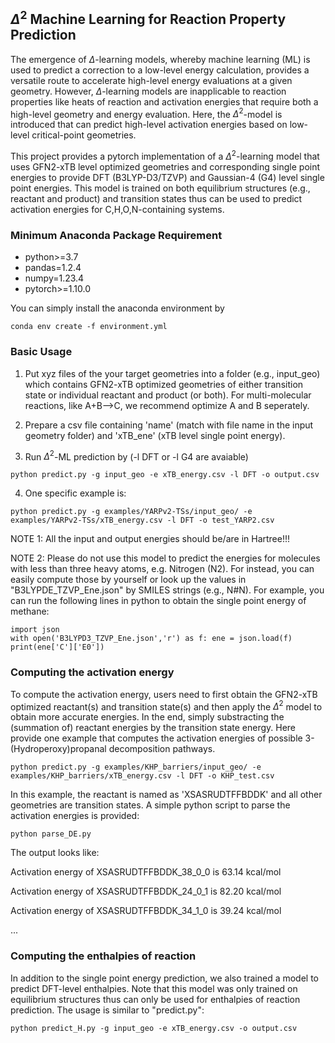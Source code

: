 ## $\Delta^2$ Machine Learning for Reaction Property Prediction

The emergence of $\Delta$-learning models, whereby machine learning (ML) is used to predict a correction to a low-level energy calculation, provides a versatile route to accelerate high-level energy evaluations at a given geometry. However, $\Delta$-learning models are inapplicable to reaction properties like heats of reaction and activation energies that require both a high-level geometry and energy evaluation. Here, the $\Delta^2$-model is introduced that can predict high-level activation energies based on low-level critical-point geometries. 

This project provides a pytorch implementation of a $\Delta^2$-learning model that uses GFN2-xTB level optimized geometries and corresponding single point energies to provide DFT (B3LYP-D3/TZVP) and Gaussian-4 (G4) level single point energies. This model is trained on both equilibrium structures (e.g., reactant and product) and transition states thus can be used to predict activation energies for C,H,O,N-containing systems.

### Minimum Anaconda Package Requirement 
* python>=3.7
* pandas=1.2.4 
* numpy=1.23.4
* pytorch>=1.10.0
  
You can simply install the anaconda environment by
```
conda env create -f environment.yml
```

### Basic Usage
1. Put xyz files of the your target geometries into a folder (e.g., input\_geo) which contains GFN2-xTB optimized geometries of either transition state or individual reactant and product (or both). For multi-molecular reactions, like A+B-->C, we recommend optimize A and B seperately.

2. Prepare a csv file containing 'name' (match with file name in the input geometry folder) and 'xTB\_ene' (xTB level single point energy). 

3. Run $\Delta^2$-ML prediction by (-l DFT or -l G4 are avaiable)

```
python predict.py -g input_geo -e xTB_energy.csv -l DFT -o output.csv
```
4. One specific example is:

```
python predict.py -g examples/YARPv2-TSs/input_geo/ -e examples/YARPv2-TSs/xTB_energy.csv -l DFT -o test_YARP2.csv
```

NOTE 1: All the input and output energies should be/are in Hartree!!!

NOTE 2: Please do not use this model to predict the energies for molecules with less than three heavy atoms, e.g. Nitrogen (N2). For instead, you can easily compute those by yourself or look up the values in "B3LYPDE_TZVP_Ene.json" by SMILES strings (e.g., N#N). For example, you can run the following lines in python to obtain the single point energy of methane:

```
import json
with open('B3LYPD3_TZVP_Ene.json','r') as f: ene = json.load(f)
print(ene['C']['E0'])
```

### Computing the activation energy
To compute the activation energy, users need to first obtain the GFN2-xTB optimized reactant(s) and transition state(s) and then apply the $\Delta^2$ model to obtain more accurate energies. In the end, simply substracting the (summation of) reactant energies by the transition state energy. Here provide one example that computes the activation energies of possible 3-(Hydroperoxy)propanal decomposition pathways.

```
python predict.py -g examples/KHP_barriers/input_geo/ -e examples/KHP_barriers/xTB_energy.csv -l DFT -o KHP_test.csv
```

In this example, the reactant is named as 'XSASRUDTFFBDDK' and all other geometries are transition states. A simple python script to parse the activation energies is provided:

```
python parse_DE.py
```

The output looks like:

Activation energy of XSASRUDTFFBDDK_38_0_0 is  63.14 kcal/mol

Activation energy of XSASRUDTFFBDDK_24_0_1 is  82.20 kcal/mol

Activation energy of XSASRUDTFFBDDK_34_1_0 is  39.24 kcal/mol

...

### Computing the enthalpies of reaction
In addition to the single point energy prediction, we also trained a model to predict DFT-level enthalpies. Note that this model was only trained on equilibrium structures thus can only be used for enthalpies of reaction prediction. The usage is similar to "predict.py":

```
python predict_H.py -g input_geo -e xTB_energy.csv -o output.csv
```

